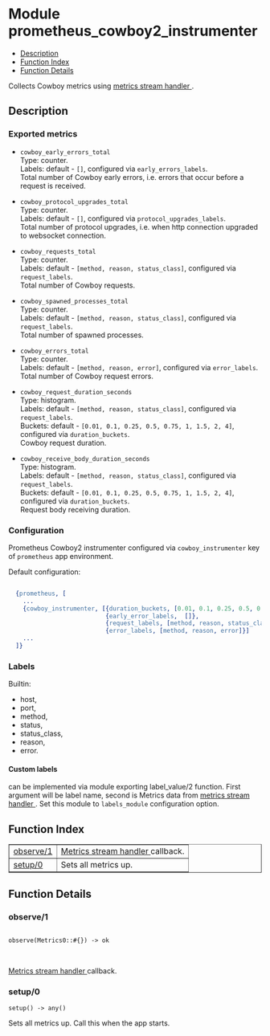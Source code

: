 

# Module prometheus_cowboy2_instrumenter #
* [Description](#description)
* [Function Index](#index)
* [Function Details](#functions)

Collects Cowboy metrics using
[
metrics stream handler
](https://github.com/ninenines/cowboy/blob/master/src/cowboy_metrics_h.erl).

<a name="description"></a>

## Description ##


### <a name="Exported_metrics">Exported metrics</a> ###


* `cowboy_early_errors_total`<br />
Type: counter.<br />
Labels: default - `[]`, configured via `early_errors_labels`.<br />
Total number of Cowboy early errors, i.e. errors that occur before a request is received.

* `cowboy_protocol_upgrades_total`<br />
Type: counter.<br />
Labels: default - `[]`, configured via `protocol_upgrades_labels`.<br />
Total number of protocol upgrades, i.e. when http connection upgraded to websocket connection.

* `cowboy_requests_total`<br />
Type: counter.<br />
Labels: default - `[method, reason, status_class]`, configured via `request_labels`.<br />
Total number of Cowboy requests.

* `cowboy_spawned_processes_total`<br />
Type: counter.<br />
Labels: default - `[method, reason, status_class]`, configured via `request_labels`.<br />
Total number of spawned processes.

* `cowboy_errors_total`<br />
Type: counter.<br />
Labels: default - `[method, reason, error]`, configured via `error_labels`.<br />
Total number of Cowboy request errors.

* `cowboy_request_duration_seconds`<br />
Type: histogram.<br />
Labels: default - `[method, reason, status_class]`, configured via `request_labels`.<br />
Buckets: default - `[0.01, 0.1, 0.25, 0.5, 0.75, 1, 1.5, 2, 4]`, configured via `duration_buckets`.<br />
Cowboy request duration.

* `cowboy_receive_body_duration_seconds`<br />
Type: histogram.<br />
Labels: default - `[method, reason, status_class]`, configured via `request_labels`.<br />
Buckets: default - `[0.01, 0.1, 0.25, 0.5, 0.75, 1, 1.5, 2, 4]`, configured via `duration_buckets`.<br />
Request body receiving duration.



### <a name="Configuration">Configuration</a> ###

Prometheus Cowboy2 instrumenter configured via `cowboy_instrumenter` key of `prometheus`
app environment.

Default configuration:

```erlang

  {prometheus, [
    ...
    {cowboy_instrumenter, [{duration_buckets, [0.01, 0.1, 0.25, 0.5, 0.75, 1, 1.5, 2, 4]},
                           {early_error_labels,  []},
                           {request_labels, [method, reason, status_class]},
                           {error_labels, [method, reason, error]}]
    ...
  ]}
```


### <a name="Labels">Labels</a> ###

Builtin:
- host,
- port,
- method,
- status,
- status_class,
- reason,
- error.


#### <a name="Custom_labels">Custom labels</a> ####

can be implemented via module exporting label_value/2 function.
First argument will be label name, second is Metrics data from
[
metrics stream handler
](https://github.com/ninenines/cowboy/blob/master/src/cowboy_metrics_h.erl).
Set this module to `labels_module` configuration option.
<a name="index"></a>

## Function Index ##


<table width="100%" border="1" cellspacing="0" cellpadding="2" summary="function index"><tr><td valign="top"><a href="#observe-1">observe/1</a></td><td>
<a href="https://github.com/ninenines/cowboy/blob/master/src/cowboy_metrics_h.erl">
Metrics stream handler
</a> callback.</td></tr><tr><td valign="top"><a href="#setup-0">setup/0</a></td><td>
Sets all metrics up.</td></tr></table>


<a name="functions"></a>

## Function Details ##

<a name="observe-1"></a>

### observe/1 ###

<pre><code>
observe(Metrics0::#{}) -&gt; ok
</code></pre>
<br />

[
Metrics stream handler
](https://github.com/ninenines/cowboy/blob/master/src/cowboy_metrics_h.erl) callback.

<a name="setup-0"></a>

### setup/0 ###

`setup() -> any()`

Sets all metrics up. Call this when the app starts.

